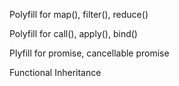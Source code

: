 Polyfill for map(), filter(), reduce()

Polyfill for call(), apply(), bind()

Plyfill for promise, cancellable promise

Functional Inheritance
